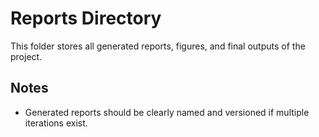 # Reports Directory

This folder stores all generated reports, figures, and final outputs of the project.

## Notes
- Generated reports should be clearly named and versioned if multiple iterations exist.
